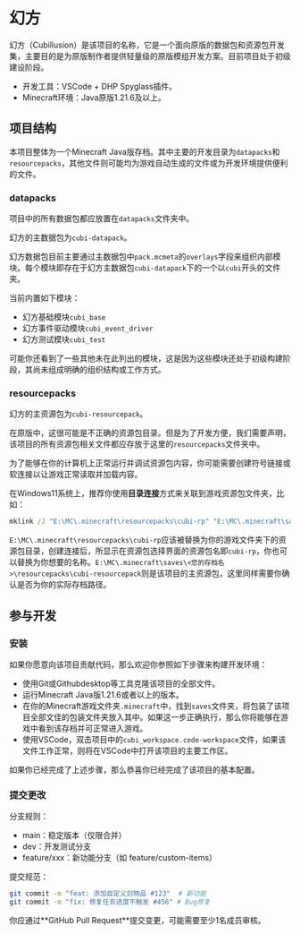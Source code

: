 # 幻方

幻方（Cubillusion）是该项目的名称，它是一个面向原版的数据包和资源包开发集，主要目的是为原版制作者提供轻量级的原版模组开发方案。目前项目处于初级建设阶段。

* 开发工具：VSCode + DHP Spyglass插件。
* Minecraft环境：Java原版1.21.6及以上。

## 项目结构

本项目整体为一个Minecraft Java版存档。其中主要的开发目录为`datapacks`和`resourcepacks`，其他文件则可能均为游戏自动生成的文件或为开发环境提供便利的文件。

### datapacks

项目中的所有数据包都应放置在`datapacks`文件夹中。

幻方的主数据包为`cubi-datapack`。

幻方数据包目前主要通过主数据包中`pack.mcmeta`的`overlays`字段来组织内部模块。每个模块即存在于幻方主数据包`cubi-datapack`下的一个以`cubi`开头的文件夹。

当前内置如下模块：

* 幻方基础模块`cubi_base`
* 幻方事件驱动模块`cubi_event_driver`
* 幻方测试模块`cubi_test`

可能你还看到了一些其他未在此列出的模块，这是因为这些模块还处于初级构建阶段，其尚未组成明确的组织结构或工作方式。

### resourcepacks

幻方的主资源包为`cubi-resourcepack`。

在原版中，这很可能是不正确的资源包目录。但是为了开发方便，我们需要声明，该项目的所有资源包相关文件都应存放于这里的`resourcepacks`文件夹中。

为了能够在你的计算机上正常运行并调试资源包内容，你可能需要创建符号链接或软连接以让游戏正常读取并加载内容。

在Windows11系统上，推荐你使用**目录连接**方式来关联到游戏资源包文件夹，比如：

```cmd
mklink /J "E:\MC\.minecraft\resourcepacks\cubi-rp" "E:\MC\.minecraft\saves\<您的存档名>\resourcepacks\cubi-resourcepack"
```

`E:\MC\.minecraft\resourcepacks\cubi-rp`应该被替换为你的游戏文件夹下的资源包目录，创建连接后，所显示在资源包选择界面的资源包名即`cubi-rp`，你也可以替换为你想要的名称。`E:\MC\.minecraft\saves\<您的存档名>\resourcepacks\cubi-resourcepack`则是该项目的主资源包，这里同样需要你确认是否为你的实际存档路径。

## 参与开发
### 安装
如果你愿意向该项目贡献代码，那么欢迎你参照如下步骤来构建开发环境：

* 使用Git或Githubdesktop等工具克隆该项目的全部文件。
* 运行Minecraft Java版1.21.6或者以上的版本。
* 在你的Minecraft游戏文件夹`.minecraft`中，找到`saves`文件夹，将包装了该项目全部文佳的包装文件夹放入其中。如果这一步正确执行，那么你将能够在游戏中看到该存档并可正常进入游戏。
* 使用VSCode，双击项目中的`cubi_workspace.code-workspace`文件，如果该文件工作正常，则将在VSCode中打开该项目的主要工作区。

如果你已经完成了上述步骤，那么恭喜你已经完成了该项目的基本配置。

### 提交更改

​分支规则：

* main：稳定版本（仅限合并）
* dev：开发测试分支
* feature/xxx：新功能分支（如 feature/custom-items）

提交规范：

```bash
git commit -m "feat: 添加自定义剑物品 #123"  # 新功能
git commit -m "fix: 修复任务进度不触发 #456" # Bug修复
```

你应通过**​GitHub Pull Request**提交变更，可能需要至少1名成员审核。
